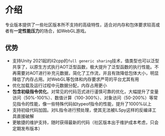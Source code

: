 # 介绍

专业版本提供了一些社区版本所不支持的高级特性，适合对内存和包体要求较高或者有**一定性能压力**的场合，如WebGL游戏。


## 优势

- 支持Unity 2021起的il2cpp的`full generic sharing`技术，值类型也可以泛型共享了，以原生方式执行AOT泛型函数，极大提升了泛型函数的执行性能。不再需要对AOT进行补充元数据，简化了工作流，并且有效降低包体大小，明显降低了内存占用。对WebGL等包体和内存要求严苛的平台尤其有用
- 优化加载及运行过程中元数据分配，内存占用更小
- **包含初级指令优化**。对常见的代码范式进行谨慎可靠的优化，大幅提升了变量访问（50%-100%）、数值计算（100-300%）、对象访问（50-200%）等常见指令的性能，像一些特殊代码如typeof指令的性能，提升了1000%以上
- 支持初级代码加固。对IL指令进行预处理，使其无法被ILSpy这样的反编译工具直接破解
- 更敏捷的维护支持，随时获得最新的代码（社区版本出于维护成本考虑，只会定期发布版本）


